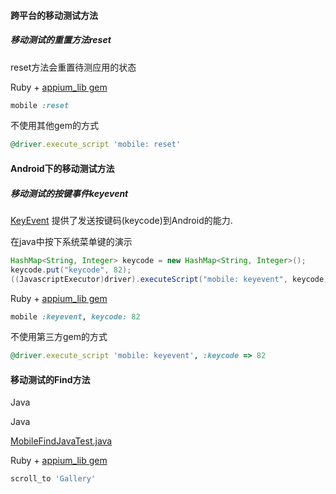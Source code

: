 #### 跨平台的移动测试方法

##### 移动测试的重置方法reset

reset方法会重置待测应用的状态

Ruby + [appium_lib gem](https://github.com/appium/ruby_lib)

```ruby
mobile :reset
```

不使用其他gem的方式

```ruby
@driver.execute_script 'mobile: reset'
```

#### Android下的移动测试方法

##### 移动测试的按键事件keyevent

[KeyEvent](http://developer.android.com/reference/android/view/KeyEvent.html) 提供了发送按键码(keycode)到Android的能力.

在java中按下系统菜单键的演示

```java
HashMap<String, Integer> keycode = new HashMap<String, Integer>();
keycode.put("keycode", 82);
((JavascriptExecutor)driver).executeScript("mobile: keyevent", keycode);
```

Ruby + [appium_lib gem](https://github.com/appium/ruby_lib)

```ruby
mobile :keyevent, keycode: 82
```

不使用第三方gem的方式

```ruby
@driver.execute_script 'mobile: keyevent', :keycode => 82
```

#### 移动测试的Find方法

Java


Java

[MobileFindJavaTest.java](https://github.com/appium/appium/blob/master/sample-code/examples/java/junit/src/test/java/com/saucelabs/appium/MobileFindJavaTest.java)

Ruby + [appium_lib gem](https://github.com/appium/ruby_lib)

```ruby
scroll_to 'Gallery'
```
